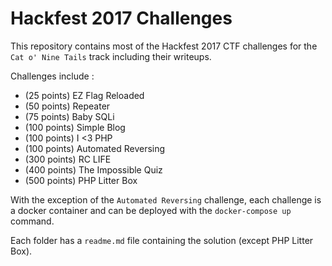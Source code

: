 # Hackfest 2017 Challenges

This repository contains most of the Hackfest 2017 CTF challenges for the
`Cat o' Nine Tails` track including their writeups.

Challenges include :
 - (25 points)  EZ Flag Reloaded
 - (50 points)  Repeater
 - (75 points)  Baby SQLi
 - (100 points) Simple Blog
 - (100 points) I <3 PHP
 - (100 points) Automated Reversing
 - (300 points) RC LIFE
 - (400 points) The Impossible Quiz
 - (500 points) PHP Litter Box

With the exception of the `Automated Reversing` challenge, each challenge
is a docker container and can be deployed with the `docker-compose up`
command.

Each folder has a `readme.md` file containing the solution (except PHP Litter Box).
